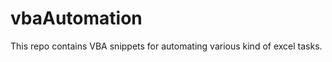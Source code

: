 vbaAutomation
=============

This repo contains VBA snippets for automating various kind of excel tasks. 
